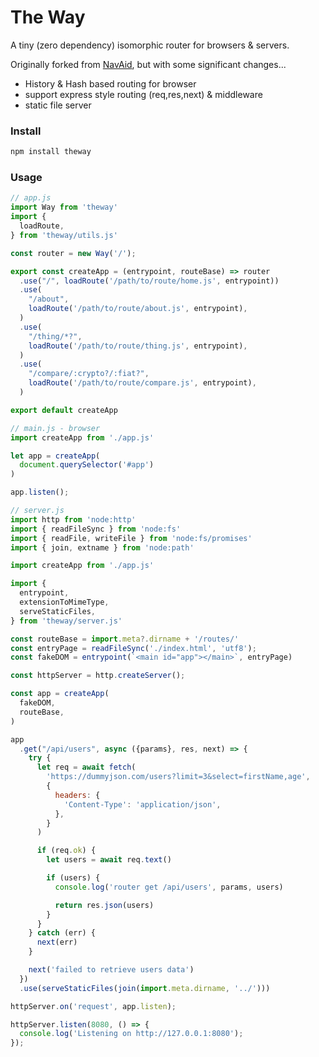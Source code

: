 # The Way

A tiny (zero dependency) isomorphic router for browsers & servers.

Originally forked from [NavAid](https://github.com/lukeed/navaid), but with some significant changes...

- History & Hash based routing for browser
- support express style routing (req,res,next) & middleware
- static file server

### Install
```sh
npm install theway
```

### Usage
```js
// app.js
import Way from 'theway'
import {
  loadRoute,
} from 'theway/utils.js'

const router = new Way('/');

export const createApp = (entrypoint, routeBase) => router
  .use("/", loadRoute('/path/to/route/home.js', entrypoint))
  .use(
    "/about",
    loadRoute('/path/to/route/about.js', entrypoint),
  )
  .use(
    "/thing/*?",
    loadRoute('/path/to/route/thing.js', entrypoint),
  )
  .use(
    "/compare/:crypto?/:fiat?",
    loadRoute('/path/to/route/compare.js', entrypoint),
  )

export default createApp
```

```js
// main.js - browser
import createApp from './app.js'

let app = createApp(
  document.querySelector('#app')
)

app.listen();
```

```js
// server.js
import http from 'node:http'
import { readFileSync } from 'node:fs'
import { readFile, writeFile } from 'node:fs/promises'
import { join, extname } from 'node:path'

import createApp from './app.js'

import {
  entrypoint,
  extensionToMimeType,
  serveStaticFiles,
} from 'theway/server.js'

const routeBase = import.meta?.dirname + '/routes/'
const entryPage = readFileSync('./index.html', 'utf8');
const fakeDOM = entrypoint(`<main id="app"></main>`, entryPage)

const httpServer = http.createServer();

const app = createApp(
  fakeDOM,
  routeBase,
)

app
  .get("/api/users", async ({params}, res, next) => {
    try {
      let req = await fetch(
        'https://dummyjson.com/users?limit=3&select=firstName,age',
        {
          headers: {
            'Content-Type': 'application/json',
          },
        }
      )

      if (req.ok) {
        let users = await req.text()

        if (users) {
          console.log('router get /api/users', params, users)

          return res.json(users)
        }
      }
    } catch (err) {
      next(err)
    }

    next('failed to retrieve users data')
  })
  .use(serveStaticFiles(join(import.meta.dirname, '../')))

httpServer.on('request', app.listen);

httpServer.listen(8080, () => {
  console.log('Listening on http://127.0.0.1:8080');
});
```
